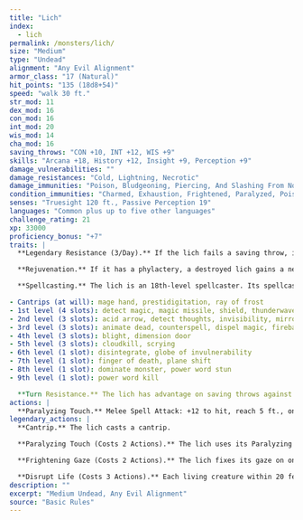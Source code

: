 ```yaml
---
title: "Lich"
index:
  - lich
permalink: /monsters/lich/
size: "Medium"
type: "Undead"
alignment: "Any Evil Alignment"
armor_class: "17 (Natural)"
hit_points: "135 (18d8+54)"
speed: "walk 30 ft."
str_mod: 11
dex_mod: 16
con_mod: 16
int_mod: 20
wis_mod: 14
cha_mod: 16
saving_throws: "CON +10, INT +12, WIS +9"
skills: "Arcana +18, History +12, Insight +9, Perception +9"
damage_vulnerabilities: ""
damage_resistances: "Cold, Lightning, Necrotic"
damage_immunities: "Poison, Bludgeoning, Piercing, And Slashing From Nonmagical Weapons"
condition_immunities: "Charmed, Exhaustion, Frightened, Paralyzed, Poisoned"
senses: "Truesight 120 ft., Passive Perception 19"
languages: "Common plus up to five other languages"
challenge_rating: 21
xp: 33000
proficiency_bonus: "+7"
traits: |
  **Legendary Resistance (3/Day).** If the lich fails a saving throw, it can choose to succeed instead.

  **Rejuvenation.** If it has a phylactery, a destroyed lich gains a new body in 1d10 days, regaining all its hit points and becoming active again. The new body appears within 5 feet of the phylactery.

  **Spellcasting.** The lich is an 18th-level spellcaster. Its spellcasting ability is Intelligence (spell save DC 20, +12 to hit with spell attacks). The lich has the following wizard spells prepared:

- Cantrips (at will): mage hand, prestidigitation, ray of frost
- 1st level (4 slots): detect magic, magic missile, shield, thunderwave
- 2nd level (3 slots): acid arrow, detect thoughts, invisibility, mirror image
- 3rd level (3 slots): animate dead, counterspell, dispel magic, fireball
- 4th level (3 slots): blight, dimension door
- 5th level (3 slots): cloudkill, scrying
- 6th level (1 slot): disintegrate, globe of invulnerability
- 7th level (1 slot): finger of death, plane shift
- 8th level (1 slot): dominate monster, power word stun
- 9th level (1 slot): power word kill

  **Turn Resistance.** The lich has advantage on saving throws against any effect that turns undead.
actions: |
  **Paralyzing Touch.** Melee Spell Attack: +12 to hit, reach 5 ft., one creature. Hit: 10 (3d6) cold damage. The target must succeed on a DC 18 Constitution saving throw or be paralyzed for 1 minute. The target can repeat the saving throw at the end of each of its turns, ending the effect on itself on a success.  
legendary_actions: |
  **Cantrip.** The lich casts a cantrip.

  **Paralyzing Touch (Costs 2 Actions).** The lich uses its Paralyzing Touch.

  **Frightening Gaze (Costs 2 Actions).** The lich fixes its gaze on one creature it can see within 10 feet of it. The target must succeed on a DC 18 Wisdom saving throw against this magic or become frightened for 1 minute. The frightened target can repeat the saving throw at the end of each of its turns, ending the effect on itself on a success. If a target's saving throw is successful or the effect ends for it, the target is immune to the lich's gaze for the next 24 hours.

  **Disrupt Life (Costs 3 Actions).** Each living creature within 20 feet of the lich must make a DC 18 Constitution saving throw against this magic, taking 21 (6d6) necrotic damage on a failed save, or half as much damage on a successful one.
description: ""
excerpt: "Medium Undead, Any Evil Alignment"
source: "Basic Rules"
---
```


